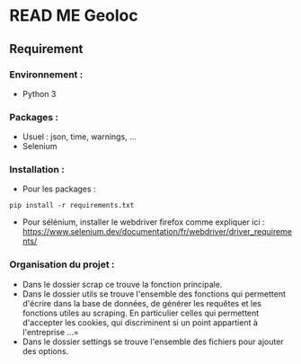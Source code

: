 # READ ME Geoloc

## Requirement 

### Environnement : 
* Python 3

###  Packages : 
* Usuel : json, time, warnings, ...
* Selenium

### Installation : 
* Pour les packages :
```
pip install -r requirements.txt
```

* Pour sélénium, installer le webdriver firefox comme expliquer ici : https://www.selenium.dev/documentation/fr/webdriver/driver_requirements/


### Organisation du projet :
* Dans le dossier scrap ce trouve la fonction principale.
* Dans le dossier utils se trouve l'ensemble des fonctions qui permettent d'écrire dans la base de données, de générer les requêtes et les fonctions utiles au scraping. 
En particulier celles qui permettent d'accepter les cookies, qui discriminent si un point appartient à l'entreprise ...=
* Dans le dossier settings se trouve l'ensemble des fichiers pour ajouter des options.